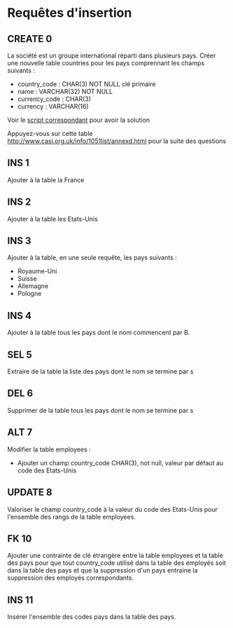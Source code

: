 # Requêtes d'insertion
## CREATE 0
La société est un groupe international réparti dans plusieurs pays. Créer une nouvelle table countries  pour les pays comprennant les champs suivants :
- country_code : CHAR(3) NOT NULL clé primaire
- name : VARCHAR(32) NOT NULL
- currency_code : CHAR(3)
- currency : VARCHAR(16)

Voir le [script correspondant](./countries.sql) pour avoir la solution


Appuyez-vous sur cette table  <http://www.casi.org.uk/info/1051list/annexd.html> pour la suite des questions

## INS 1
Ajouter à la table la France

## INS 2
Ajouter à la table les Etats-Unis

## INS 3
Ajouter à la table, en une seule requête, les pays suivants :
- Royaume-Uni
- Suisse
- Allemagne
- Pologne

## INS 4
Ajouter à la table tous les pays dont le nom commencent par B.

## SEL 5
Extraire de la table la liste des pays dont le nom se termine par s

## DEL 6
Supprimer de la table tous les pays dont le nom se termine par s

## ALT 7
Modifier la table employees :
- Ajouter un champ country_code CHAR(3), not null, valeur par défaut au code des Etats-Unis 

## UPDATE 8
Valoriser le champ country_code à la valeur du code des Etats-Unis pour l'ensemble des rangs de la table employees.

## FK 10
Ajouter une contrainte de clé étrangère entre la table employees et la table des pays pour que tout country_code utilisé dans la table des employés soit dans la table des pays et que la suppression d'un pays entraine la suppression des employés correspondants.

## INS 11
Insérer l'ensemble des codes pays dans la table des pays.


